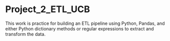 # Project_2_ETL_UCB

This work is practice for building an ETL pipeline using Python, Pandas, and either Python dictionary methods or regular expressions to extract and transform the data.
